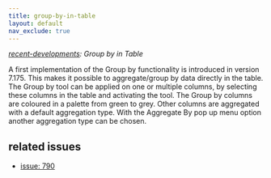 ```yaml
---
title: group-by-in-table
layout: default
nav_exclude: true
---
```

*[recent-developments](recent-developments): Group by in Table*

A first implementation of the Group by functionality is introduced in version 7.175. This makes it possible to aggregate/group by data directly in the table. The Group by tool can be applied on one or multiple columns, by selecting these columns in the table and activating the tool. The Group by columns are coloured in a palette from green to grey. Other columns are aggregated with a default aggregation type. With  the Aggregate By pop up menu option another aggregation type can be chosen.

## related issues

-   [issue: 790](http://mantis.objectvision.nl/view.php?id=790)